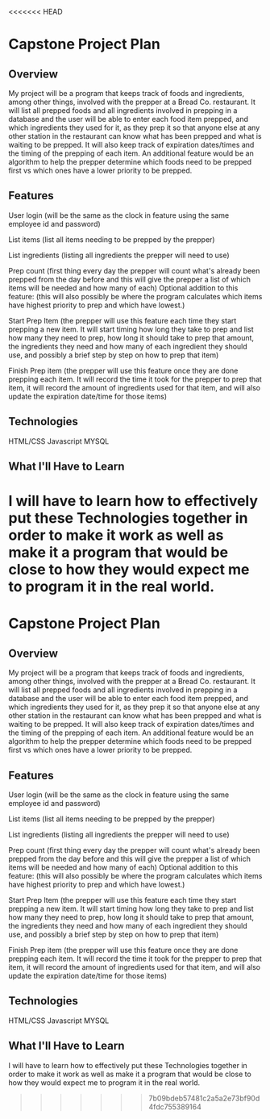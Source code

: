 <<<<<<< HEAD
# Capstone Project Plan

## Overview
My project will be a program that keeps track of foods and ingredients, among other things, involved with the prepper at a Bread Co. restaurant. It will list all prepped foods and all ingredients involved in prepping in a database and the user will be able to enter each food item prepped, and which ingredients they used for it, as they prep it so that anyone else at any other station in the restaurant can know what has been prepped and what is waiting to be prepped. It will also keep track of expiration dates/times and the timing of the prepping of each item. An additional feature would be an algorithm to help the prepper determine which foods need to be prepped first vs which ones have a lower priority to be prepped.


## Features
User login (will be the same as the clock in feature using the same employee id and password)

List items (list all items needing to be prepped by the prepper)

List ingredients (listing all ingredients the prepper will need to use)

Prep count (first thing every day the prepper will count what's already been prepped from the day before and this will give the prepper a list of which items will be needed and how many of each) Optional addition to this feature: (this will also possibly be where the program calculates which items have highest priority to prep and which have lowest.)

Start Prep Item (the prepper will use this feature each time they start prepping a new item. It will start timing how long they take to prep and list how many they need to prep, how long it should take to prep that amount, the ingredients they need and how many of each ingredient they should use, and possibly a brief step by step on how to prep that item)

Finish Prep item (the prepper will use this feature once they are done prepping each item. It will record the time it took for the prepper to prep that item, it will record the amount of ingredients used for that item, and will also update the expiration date/time for those items)


## Technologies
HTML/CSS
Javascript
MYSQL

## What I'll Have to Learn
I will have to learn how to effectively put these Technologies together in order to make it work as well as make it a program that would be close to how they would expect me to program it in the real world.
=======
# Capstone Project Plan

## Overview
My project will be a program that keeps track of foods and ingredients, among other things, involved with the prepper at a Bread Co. restaurant. It will list all prepped foods and all ingredients involved in prepping in a database and the user will be able to enter each food item prepped, and which ingredients they used for it, as they prep it so that anyone else at any other station in the restaurant can know what has been prepped and what is waiting to be prepped. It will also keep track of expiration dates/times and the timing of the prepping of each item. An additional feature would be an algorithm to help the prepper determine which foods need to be prepped first vs which ones have a lower priority to be prepped.


## Features
User login (will be the same as the clock in feature using the same employee id and password)

List items (list all items needing to be prepped by the prepper)

List ingredients (listing all ingredients the prepper will need to use)

Prep count (first thing every day the prepper will count what's already been prepped from the day before and this will give the prepper a list of which items will be needed and how many of each) Optional addition to this feature: (this will also possibly be where the program calculates which items have highest priority to prep and which have lowest.)

Start Prep Item (the prepper will use this feature each time they start prepping a new item. It will start timing how long they take to prep and list how many they need to prep, how long it should take to prep that amount, the ingredients they need and how many of each ingredient they should use, and possibly a brief step by step on how to prep that item)

Finish Prep item (the prepper will use this feature once they are done prepping each item. It will record the time it took for the prepper to prep that item, it will record the amount of ingredients used for that item, and will also update the expiration date/time for those items)


## Technologies
HTML/CSS
Javascript
MYSQL

## What I'll Have to Learn
I will have to learn how to effectively put these Technologies together in order to make it work as well as make it a program that would be close to how they would expect me to program it in the real world.
>>>>>>> 7b09bdeb57481c2a5a2e73bf90d4fdc755389164
